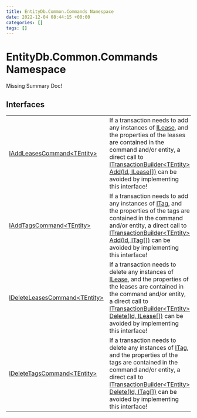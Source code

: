 ```yaml
---
title: EntityDb.Common.Commands Namespace
date: 2022-12-04 08:44:15 +00:00
categories: []
tags: []
---
```


# EntityDb.Common.Commands Namespace
Missing Summary Doc!
## Interfaces
<table><tr><td><a href='dotnet-entitydb-common-commands-iaddleasescommand`1'>IAddLeasesCommand&lt;TEntity&gt;</a></td><td>
If a transaction needs to add any instances of <a href='dotnet-entitydb-abstractions-leases-ilease'>ILease</a>, and the properties of the leases
are contained in the command and/or entity, a direct call to
<a href='dotnet-entitydb-abstractions-transactions-builders-itransactionbuilder`1-add'>ITransactionBuilder&lt;TEntity&gt; Add(Id, ILease[])</a>
can be avoided by implementing this interface!
</td></tr><tr><td><a href='dotnet-entitydb-common-commands-iaddtagscommand`1'>IAddTagsCommand&lt;TEntity&gt;</a></td><td>
If a transaction needs to add any instances of <a href='dotnet-entitydb-abstractions-tags-itag'>ITag</a>, and the properties of the tags
are contained in the command and/or entity, a direct call to
<a href='dotnet-entitydb-abstractions-transactions-builders-itransactionbuilder`1-add'>ITransactionBuilder&lt;TEntity&gt; Add(Id, ITag[])</a>
can be avoided by implementing this interface!
</td></tr><tr><td><a href='dotnet-entitydb-common-commands-ideleteleasescommand`1'>IDeleteLeasesCommand&lt;TEntity&gt;</a></td><td>
If a transaction needs to delete any instances of <a href='dotnet-entitydb-abstractions-leases-ilease'>ILease</a>, and the properties of the leases
are contained in the command and/or entity, a direct call to
<a href='dotnet-entitydb-abstractions-transactions-builders-itransactionbuilder`1-delete'>ITransactionBuilder&lt;TEntity&gt; Delete(Id, ILease[])</a>
can be avoided by implementing this interface!
</td></tr><tr><td><a href='dotnet-entitydb-common-commands-ideletetagscommand`1'>IDeleteTagsCommand&lt;TEntity&gt;</a></td><td>
If a transaction needs to delete any instances of <a href='dotnet-entitydb-abstractions-tags-itag'>ITag</a>, and the properties of the tags
are contained in the command and/or entity, a direct call to
<a href='dotnet-entitydb-abstractions-transactions-builders-itransactionbuilder`1-delete'>ITransactionBuilder&lt;TEntity&gt; Delete(Id, ITag[])</a>
can be avoided by implementing this interface!
</td></tr></table>

